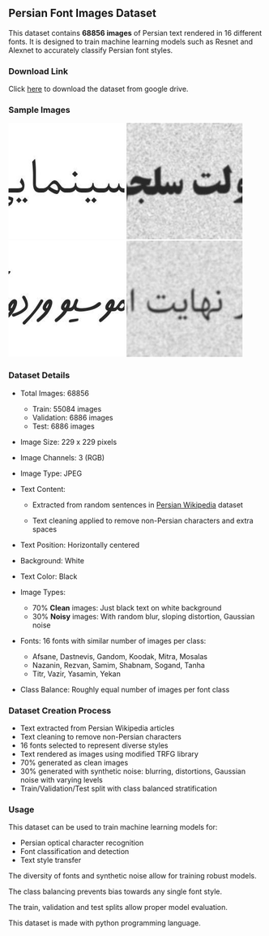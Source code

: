 ## Persian Font Images Dataset

This dataset contains **68856 images** of Persian text rendered in 16 different fonts. It is designed to train machine learning models such as Resnet and Alexnet to accurately classify Persian font styles.

### Download Link
Click [here](https://drive.google.com/file/d/12Z1bFBPRsEYFswdEMGzyTnthL4xEdZl-/view?usp=drive_link) to download the dataset from google drive.


### Sample Images
![sample image 1](Sample/1819_Nazanin_plain_19.jpg)
![sample image 1](Sample/45_Titr_noisy_22.jpg)
![sample image 1](Sample/2382_Dastnevis_plain_16.jpg)
![sample image 1](Sample/945_Gandom_noisy_4.jpg)

### Dataset Details
- Total Images: 68856
  - Train: 55084 images
  - Validation: 6886 images
  - Test: 6886 images

- Image Size: 229 x 229 pixels

- Image Channels: 3 (RGB)

- Image Type: JPEG

- Text Content:

  - Extracted from random sentences in [Persian Wikipedia](https://github.com/miladfa7/Persian-Wikipedia-Dataset) dataset

  - Text cleaning applied to remove non-Persian characters and extra spaces

- Text Position: Horizontally centered

- Background: White

- Text Color: Black

- Image Types:

  - 70% **Clean** images: Just black text on white background
  - 30% **Noisy** images: With random blur, sloping distortion, Gaussian noise
- Fonts: 16 fonts with similar number of images per class:

  - Afsane, Dastnevis, Gandom, Koodak, Mitra, Mosalas
  - Nazanin, Rezvan, Samim, Shabnam, Sogand, Tanha
  - Titr, Vazir, Yasamin, Yekan
- Class Balance: Roughly equal number of images per font class

### Dataset Creation Process
- Text extracted from Persian Wikipedia articles
- Text cleaning to remove non-Persian characters
- 16 fonts selected to represent diverse styles
- Text rendered as images using modified TRFG library
- 70% generated as clean images
- 30% generated with synthetic noise: blurring, distortions, Gaussian noise with varying levels
- Train/Validation/Test split with class balanced stratification

### Usage
This dataset can be used to train machine learning models for:

- Persian optical character recognition
- Font classification and detection
- Text style transfer

The diversity of fonts and synthetic noise allow for training robust models.

The class balancing prevents bias towards any single font style.

The train, validation and test splits allow proper model evaluation.

This dataset is made with python programming language.
